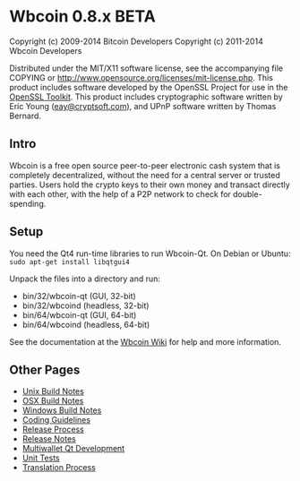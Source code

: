 Wbcoin 0.8.x BETA
====================

Copyright (c) 2009-2014 Bitcoin Developers
Copyright (c) 2011-2014 Wbcoin Developers

Distributed under the MIT/X11 software license, see the accompanying
file COPYING or http://www.opensource.org/licenses/mit-license.php.
This product includes software developed by the OpenSSL Project for use in the [OpenSSL Toolkit](http://www.openssl.org/). This product includes
cryptographic software written by Eric Young ([eay@cryptsoft.com](mailto:eay@cryptsoft.com)), and UPnP software written by Thomas Bernard.


Intro
---------------------
Wbcoin is a free open source peer-to-peer electronic cash system that is
completely decentralized, without the need for a central server or trusted
parties.  Users hold the crypto keys to their own money and transact directly
with each other, with the help of a P2P network to check for double-spending.


Setup
---------------------
You need the Qt4 run-time libraries to run Wbcoin-Qt. On Debian or Ubuntu:
	`sudo apt-get install libqtgui4`

Unpack the files into a directory and run:

- bin/32/wbcoin-qt (GUI, 32-bit)
- bin/32/wbcoind (headless, 32-bit)
- bin/64/wbcoin-qt (GUI, 64-bit)
- bin/64/wbcoind (headless, 64-bit)

See the documentation at the [Wbcoin Wiki](http://wbcoin.info)
for help and more information.


Other Pages
---------------------
- [Unix Build Notes](build-unix.md)
- [OSX Build Notes](build-osx.md)
- [Windows Build Notes](build-msw.md)
- [Coding Guidelines](coding.md)
- [Release Process](release-process.md)
- [Release Notes](release-notes.md)
- [Multiwallet Qt Development](multiwallet-qt.md)
- [Unit Tests](unit-tests.md)
- [Translation Process](translation_process.md)
